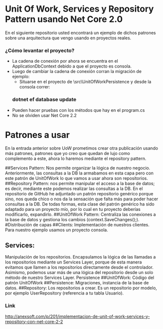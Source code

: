 # Unit Of Work, Services y Repository Pattern usando Net Core 2.0
En el siguiente repositorio usted encontrará un ejemplo de dichos patrones sobre una arquitectura que vengo usando en proyectos reales.

### ¿Cómo levantar el proyecto?
* La cadena de conexión por ahora se encuentra en el ApplicationDbContext debido a que el proyecto es consola.
* Luego de cambiar la cadena de conexión corran la migración de ejemplo:
	* Situarse en el proyecto de \src\UnitOfWorkPersistence y desde la consola correr: 
	### dotnet ef database update
* Pueden hacer pruebas con los métodos que hay en el program.cs
* No se olviden usar Net Core 2.2


# Patrones a usar
En la entrada anterior sobre UoW prometimos crear otra publicación usando más patrones, patrones que yo creo que quedan de lujo como complemento a este, ahora lo haremos mediante el repository pattern.

##Services Pattern:
Nos permite organizar la lógica de nuestro negocio. Anteriormente, las consultas a la DB la armabamos en esta capa pero con este patrón de UnitOfWork lo que vamos a usar ahora son repositorios.
##Repository Pattern: 
nos permite manipular el acceso a la base de datos; es decir, mediante este podemos realizar las consultas a la DB.
En el repositorio de GitHub he adjuntado un patrón repositorio genérico porque sino, nos queda chico o nos da la sensación que falta más para poder hacer consultas a la DB. De todas formas, esta clase del patrón genérico ha sido adaptado para un proyecto mío, por lo cual en tu proyecto deberías modificarlo, expandirlo.
##UnitOfWork Pattern:
Centraliza las conexiones a la base de datos y gestiona los cambios (context.SaveChanges();).
#Distribución de capas
##Clients:
Implementación de nuestros clientes. Para nuestro ejemplo usamos un proyecto consola.
## Services:
Manipulación de los repositorios. Encapsulamos la lógica de las llamadas a los repositorios mediante un Services Layer, porque de esta manera evitamos que llamen a los repositorios directamente desde el controlador. Asimismo, podemos usar más de una lógica del repositorio desde un solo método de nuestro Services Layer.
Persistence
##UnitOfWork: 
Código del patrón UnitOfWork
##Persistence:
Migraciones, instancia de la base de datos.
##Repository: 
Los repositorios a crear. Es un repositorio por modelo, por ejemplo UserRepository (referencia a tu tabla Usuario).

### Link
http://anexsoft.com/p/201/implementacion-de-unit-of-work-services-y-repository-con-net-core-2-2



